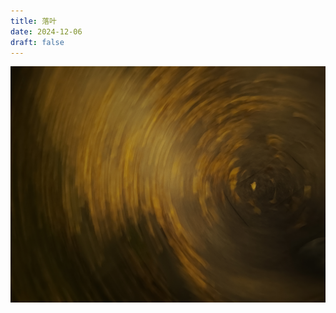 ```yaml
---
title: 落叶
date: 2024-12-06
draft: false
---
```


![落叶](https://github.com/fmgjz/blogsource/blob/main/images/camera/2024/12/20241206.jpg?raw=true)
